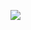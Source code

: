 [![](https://goreportcard.com/badge/github.com/kan-fun/kan-cli)](https://goreportcard.com/report/github.com/kan-fun/kan-cli)
